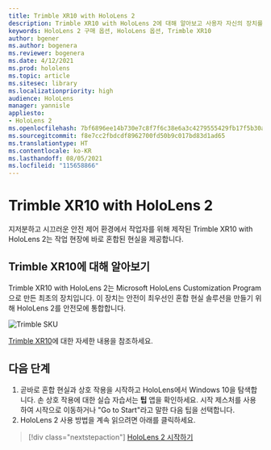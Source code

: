 ```yaml
---
title: Trimble XR10 with HoloLens 2
description: Trimble XR10 with HoloLens 2에 대해 알아보고 사용자 자신의 장치를 구입한 후에 수행할 작업을 알아봅니다.
keywords: HoloLens 2 구매 옵션, HoloLens 옵션, Trimble XR10
author: bgener
ms.author: bogenera
ms.reviewer: bogenera
ms.date: 4/12/2021
ms.prod: hololens
ms.topic: article
ms.sitesec: library
ms.localizationpriority: high
audience: HoloLens
manager: yannisle
appliesto:
- HoloLens 2
ms.openlocfilehash: 7bf6896ee14b730e7c8f7f6c38e6a3c4279555429fb17f5b30a0c866123a3712
ms.sourcegitcommit: f8e7cc2fbdcdf8962700fd50b9c017bd83d1ad65
ms.translationtype: HT
ms.contentlocale: ko-KR
ms.lasthandoff: 08/05/2021
ms.locfileid: "115658866"
---
```

# <a name="trimble-xr10-with-hololens-2"></a>Trimble XR10 with HoloLens 2

지저분하고 시끄러운 안전 제어 환경에서 작업자를 위해 제작된 Trimble XR10 with HoloLens 2는 작업 현장에 바로 혼합된 현실을 제공합니다.

## <a name="learn-about-trimble-xr10"></a>Trimble XR10에 대해 알아보기

Trimble XR10 with HoloLens 2는 Microsoft HoloLens Customization Program으로 만든 최초의 장치입니다. 이 장치는 안전이 최우선인 혼합 현실 솔루션을 만들기 위해 HoloLens 2를 안전모에 통합합니다.

![Trimble SKU](./images/trimble-ed.png)

[Trimble XR10](https://fieldtech.trimble.com/en/product/trimble-xr10-with-hololens-2)에 대한 자세한 내용을 참조하세요.

## <a name="next-steps"></a>다음 단계

1. 곧바로 혼합 현실과 상호 작용을 시작하고 HoloLens에서 Windows 10을 탐색합니다. 손 상호 작용에 대한 실습 자습서는 **팁** 앱을 확인하세요. 시작 제스처를 사용하여 시작으로 이동하거나 "Go to Start"라고 말한 다음 팁을 선택합니다.
1. HoloLens 2 사용 방법을 계속 읽으려면 아래를 클릭하세요.

> [!div class="nextstepaction"]
> [HoloLens 2 시작하기](hololens2-basic-usage.md)